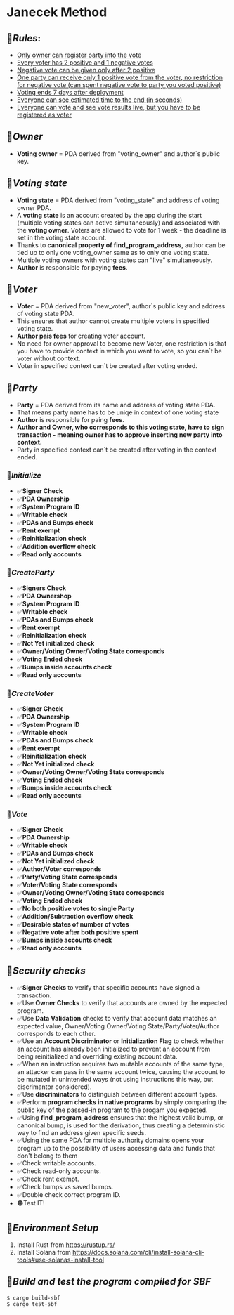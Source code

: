 # **Janecek Method**

## 🍇***Rules***:
- <u>Only owner can register party into the vote</u>
- <u>Every voter has 2 positive and 1 negative votes</u>
- <u>Negative vote can be given only after 2 positive</u>
- <u>One party can receive only 1 positive vote from the voter, no restriction for negative vote (can spent negative vote to party you voted positive)</u>
- <u>Voting ends 7 days after deployment</u>
- <u>Everyone can see estimated time to the end (in seconds)</u>
- <u>Everyone can vote and see vote results live, but you have to be registered as voter</u>

## 🍉***Owner***
- **Voting owner** = PDA derived from "voting_owner" and author`s public key.
## 🍊***Voting state***
- **Voting state** = PDA derived from "voting_state" and address of voting owner PDA.
- A **voting state** is an account created by the app during the start (multiple voting states can active simultaneously) and associated with the **voting owner**. Voters are allowed to vote for 1 week - the deadline is set in the voting state account.
- Thanks to **canonical property of find_program_address**, author can be tied up to only one voting_owner same as to only one voting state.
- Multiple voting owners with voting states can "live" simultaneously.
- **Author** is responsible for paying **fees**.

## 🍋***Voter***
- **Voter** = PDA derived from "new_voter", author`s public key and address of voting state PDA.
- This ensures that author cannot create multiple voters in specified voting state.
- **Author pais fees** for creating voter account. 
- No need for owner approval to become new Voter, one restriction is that you have to provide context in which you want to vote, so you can`t be voter without context.
- Voter in specified context can`t be created after voting ended.
## 🍍***Party***
- **Party** = PDA derived from its name and address of voting state PDA.
- That means party name has to be uniqe in context of one voting state
- **Author** is responsible for paing **fees**.
- **Author and Owner, who corresponds to this voting state, have to sign transaction - meaning owner has to approve inserting new party into context.**
- Party in specified context can`t be created after voting in the context ended.


### 🍎***Initialize***
- ✅**Signer Check**
- ✅**PDA Ownership**
- ✅**System Program ID**
- ✅**Writable check**
- ✅**PDAs and Bumps check**
- ✅**Rent exempt**
- ✅**Reinitialization check**
- ✅**Addition overflow check**
- ✅**Read only accounts**
### 🍓***CreateParty***
- ✅**Signers Check**
- ✅**PDA Ownershop**
- ✅**System Program ID**
- ✅**Writable check**
- ✅**PDAs and Bumps check**
- ✅**Rent exempt**
- ✅**Reinitialization check**
- ✅**Not Yet initialized check**
- ✅**Owner/Voting Owner/Voting State corresponds**
- ✅**Voting Ended check**
- ✅**Bumps inside accounts check**
- ✅**Read only accounts**
### 🥝***CreateVoter***
- ✅**Signer Check**
- ✅**PDA Ownership**
- ✅**System Program ID**
- ✅**Writable check**
- ✅**PDAs and Bumps check**
- ✅**Rent exempt**
- ✅**Reinitialization check**
- ✅**Not Yet initialized check**
- ✅**Owner/Voting Owner/Voting State corresponds**
- ✅**Voting Ended check**
- ✅**Bumps inside accounts check**
- ✅**Read only accounts**
### 🍒***Vote***
- ✅**Signer Check**
- ✅**PDA Ownership**
- ✅**Writable check**
- ✅**PDAs and Bumps check**
- ✅**Not Yet initialized check**
- ✅**Author/Voter corresponds**
- ✅**Party/Voting State corresponds**
- ✅**Voter/Voting State corresponds**
- ✅**Owner/Voting Owner/Voting State corresponds**
- ✅**Voting Ended check**
- ✅**No both positive votes to single Party**
- ✅**Addition/Subtraction overflow check**
- ✅**Desirable states of number of votes**
- ✅**Negative vote after both positive spent**
- ✅**Bumps inside accounts check**
- ✅**Read only accounts**


## 🥥***Security checks***
- ✅**Signer Checks** to verify that specific accounts have signed a transaction.
- ✅Use **Owner Checks** to verify that accounts are owned by the expected program.
- ✅Use **Data Validation** checks to verify that account data matches an expected value, Owner/Voting Owner/Voting State/Party/Voter/Author corresponds to each other.
- ✅Use an **Account Discriminator** or **Initialization Flag** to check whether an account has already been initialized to prevent an account from being reinitialized and overriding existing account data.
- ✅When an instruction requires two mutable accounts of the same type, an attacker can pass in the same account twice, causing the account to be mutated in unintended ways (not using instructions this way, but discrimantor considered).
- ✅Use **discriminators** to distinguish between different account types. 
- ✅Perform **program checks in native programs** by simply comparing the public key of the passed-in program to the progam you expected.
- ✅Using **find_program_address** ensures that the highest valid bump, or canonical bump, is used for the derivation, thus creating a deterministic way to find an address given specific seeds.
- ✅Using the same PDA for multiple authority domains opens your program up to the possibility of users accessing data and funds that don't belong to them
- ✅Check writable accounts.
- ✅Check read-only accounts.
- ✅Check rent exempt.
- ✅Check bumps vs saved bumps.
- ✅Double check correct program ID.
- 🟠Test IT!




## 🍌***Environment Setup***
1. Install Rust from https://rustup.rs/
2. Install Solana from https://docs.solana.com/cli/install-solana-cli-tools#use-solanas-install-tool

## 🥩***Build and test the program compiled for SBF***
```
$ cargo build-sbf
$ cargo test-sbf
```
